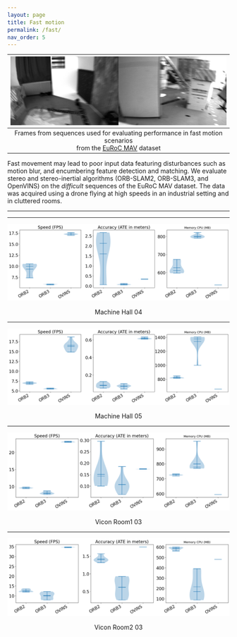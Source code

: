 ```yaml
---
layout: page
title: Fast motion
permalink: /fast/
nav_order: 5
---
```


| ![](/images/fast_images.png) |
|:--:|
| Frames from sequences used for evaluating performance in fast motion scenarios <br /> from the [EuRoC MAV](https://projects.asl.ethz.ch/datasets/doku.php?id=kmavvisualinertialdatasets) dataset  |

Fast movement may lead to poor input data featuring disturbances such as motion blur, and encumbering feature detection and matching.
We evaluate stereo and stereo-inertial algorithms (ORB-SLAM2, ORB-SLAM3, and OpenVINS) on the _difficult_ sequences of the EuRoC MAV dataset.
The data was acquired using a drone flying at high speeds in an industrial setting and in cluttered rooms.

-------------------------

<div>

<hr>
<img src="/results/euroc-fast/MH_04_difficult.png" />
<p style="text-align:center"> Machine Hall 04 </p>
<hr>

<img src="/results/euroc-fast/MH_05_difficult.png" />
<p style="text-align:center"> Machine Hall 05 </p>
<hr>

<img src="/results/euroc-fast/V1_03_difficult.png" />
<p style="text-align:center"> Vicon Room1 03 </p>
<hr>

<img src="/results/euroc-fast/V2_03_difficult.png" />
<p style="text-align:center"> Vicon Room2 03 </p>

</div>